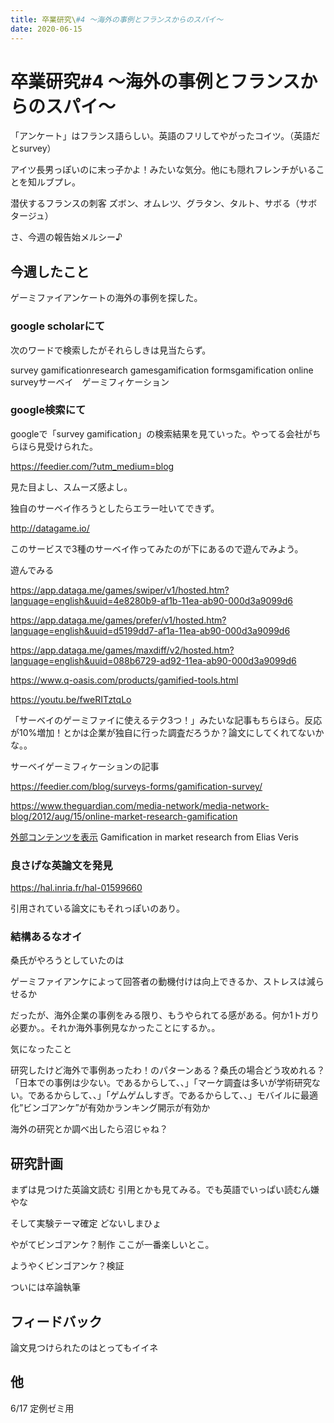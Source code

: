 ```yaml
---
title: 卒業研究\#4 〜海外の事例とフランスからのスパイ〜
date: 2020-06-15
---
```


# 卒業研究#4 〜海外の事例とフランスからのスパイ〜

「アンケート」はフランス語らしい。英語のフリしてやがったコイツ。（英語だとsurvey）

アイツ長男っぽいのに末っ子かよ！みたいな気分。他にも隠れフレンチがいることを知ルブプレ。

潜伏するフランスの刺客
ズボン、オムレツ、グラタン、タルト、サボる（サボタージュ）

さ、今週の報告始メルシー♪

## 今週したこと

ゲーミファイアンケートの海外の事例を探した。

### google scholarにて

次のワードで検索したがそれらしきは見当たらず。

survey gamificationresearch gamesgamification formsgamification online surveyサーベイ　ゲーミフィケーション

### google検索にて

googleで「survey gamification」の検索結果を見ていった。やってる会社がちらほら見受けられた。

https://feedier.com/?utm_medium=blog

見た目よし、スムーズ感よし。

独自のサーベイ作ろうとしたらエラー吐いてできず。

http://datagame.io/

このサービスで3種のサーベイ作ってみたのが下にあるので遊んでみよう。

遊んでみる

https://app.dataga.me/games/swiper/v1/hosted.htm?language=english&uuid=4e8280b9-af1b-11ea-ab90-000d3a9099d6

https://app.dataga.me/games/prefer/v1/hosted.htm?language=english&uuid=d5199dd7-af1a-11ea-ab90-000d3a9099d6

https://app.dataga.me/games/maxdiff/v2/hosted.htm?language=english&uuid=088b6729-ad92-11ea-ab90-000d3a9099d6

https://www.q-oasis.com/products/gamified-tools.html

https://youtu.be/fweRITztqLo

「サーベイのゲーミファイに使えるテク3つ！」みたいな記事もちらほら。反応が10%増加！とかは企業が独自に行った調査だろうか？論文にしてくれてないかな。。

サーベイゲーミフィケーションの記事

https://feedier.com/blog/surveys-forms/gamification-survey/

https://www.theguardian.com/media-network/media-network-blog/2012/aug/15/online-market-research-gamification

[外部コンテンツを表示](//www.slideshare.net/slideshow/embed_code/key/2FgbVCk99HC8Mt)   Gamification in market research  from Elias Veris 

### 良さげな英論文を発見

https://hal.inria.fr/hal-01599660

引用されている論文にもそれっぽいのあり。

### 結構あるなオイ

桑氏がやろうとしていたのは

ゲーミファイアンケによって回答者の動機付けは向上できるか、ストレスは減らせるか

だったが、海外企業の事例をみる限り、もうやられてる感がある。何か1トガり必要か。。それか海外事例見なかったことにするか。。

気になったこと

研究したけど海外で事例あったわ！のパターンある？桑氏の場合どう攻めれる？「日本での事例は少ない。であるからして、、」「マーケ調査は多いが学術研究ない。であるからして、、」「ゲムゲムしすぎ。であるからして、、」モバイルに最適化”ビンゴアンケ”が有効かランキング開示が有効か

海外の研究とか調べ出したら沼じゃね？

## 研究計画

まずは見つけた英論文読む
引用とかも見てみる。でも英語でいっぱい読むん嫌やな

そして実験テーマ確定
どないしまひょ

やがてビンゴアンケ？制作
ここが一番楽しいとこ。

ようやくビンゴアンケ？検証

ついには卒論執筆

## フィードバック

論文見つけられたのはとってもイイネ

## 他

6/17 定例ゼミ用